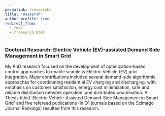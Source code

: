 ```yaml
---
permalink: /research/
title: "Research"
author_profile: true
redirect_from: 
  - /md/
  - /research.html
---
```


### Doctoral Research: Electric Vehicle (EV)-assisted Demand Side Management in Smart Grid

My PhD research focused on the development of optimization-based control approaches to enable seamless Electric Vehicle (EV) grid integration. Major contributions included several demand-side algorithmic approaches for coordinating residential EV charging and discharging, with emphasis on customer satisfaction, energy cost minimization, safe and reliable distribution network operation, and distributed coordination. A Thesis titled `Electric Vehicle-Assisted Demand-Side Management in Smart Grid' and five refereed publications (in Q1 journals based on the Scimago Journal Rankings) resulted from this research.
